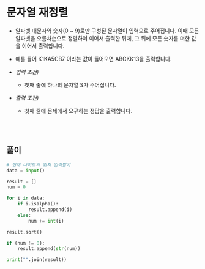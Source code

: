 # 문자열 재정렬

- 알파벳 대문자와 숫자(0 ~ 9)로만 구성된 문자열이 입력으로 주어집니다. 이때 모든 알파벳을 오름차순으로 정렬하여 이어서 출력한 뒤에, 그 뒤에 모든 숫자를 더한 값을 이어서 출력합니다.

- 예를 들어 K1KA5CB7 이라는 값이 들어오면 ABCKK13을 출력합니다.

- _입력 조건)_

  - 첫째 줄에 하나의 문자열 S가 주어집니다.

- _출력 조건)_
  - 첫째 줄에 문제에서 요구하는 정답을 출력합니다.

<br></br>

## 풀이

```python
# 현재 나이트의 위치 입력받기
data = input()

result = []
num = 0

for i in data:
	if i.isalpha():
		result.append(i)
	else:
		num += int(i)

result.sort()

if (num != 0):
	result.append(str(num))

print("".join(result))
```
